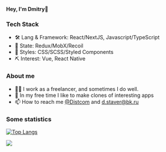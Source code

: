 <strong>Hey, I'm Dmitry</strong>👋

### Tech Stack

- 🛠 Lang & Framework: React/NextJS, Javascript/TypeScript
- 🔗 State: Redux/MobX/Recoil
- 👚 Styles: CSS/SCSS/Styled Components
- ⛏ Interest: Vue, React Native

### About me

- 👨‍💻 I work as a freelancer, and sometimes I do well.
- 🌱 In my free time I like to make clones of interesting apps
- 📫 How to reach me <a href="https://t.me/Distcom">@Distcom</a> and d.staver@bk.ru

### Some statistics 

[![Top Langs](https://github-readme-stats.vercel.app/api/top-langs/?username=distDev&layout=compact)](https://github.com/distDev/github-readme-stats)

![](https://github-readme-codewars-stats.herokuapp.com/api/?username=distcom&badge&colormode=dark_mode)


<!---
distDev/distDev is a ✨ special ✨ repository because its `README.md` (this file) appears on your GitHub profile.
You can click the Preview link to take a look at your changes.
--->
